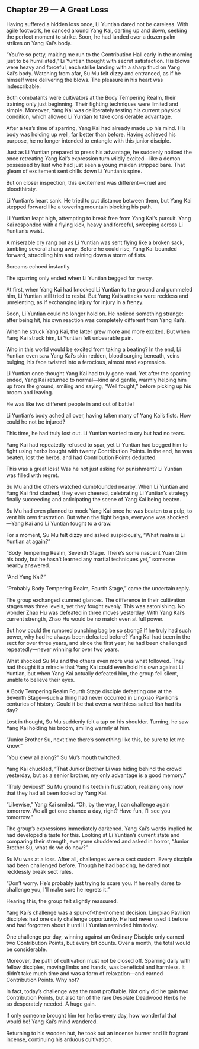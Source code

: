 ## Chapter 29 — A Great Loss

Having suffered a hidden loss once, Li Yuntian dared not be careless. With agile footwork, he danced around Yang Kai, darting up and down, seeking the perfect moment to strike. Soon, he had landed over a dozen palm strikes on Yang Kai’s body.

“You’re so petty, making me run to the Contribution Hall early in the morning just to be humiliated,” Li Yuntian thought with secret satisfaction. His blows were heavy and forceful, each strike landing with a sharp thud on Yang Kai’s body. Watching from afar, Su Mu felt dizzy and entranced, as if he himself were delivering the blows. The pleasure in his heart was indescribable.

Both combatants were cultivators at the Body Tempering Realm, their training only just beginning. Their fighting techniques were limited and simple. Moreover, Yang Kai was deliberately testing his current physical condition, which allowed Li Yuntian to take considerable advantage.

After a tea’s time of sparring, Yang Kai had already made up his mind. His body was holding up well, far better than before. Having achieved his purpose, he no longer intended to entangle with this junior disciple.

Just as Li Yuntian prepared to press his advantage, he suddenly noticed the once retreating Yang Kai’s expression turn wildly excited—like a demon possessed by lust who had just seen a young maiden stripped bare. That gleam of excitement sent chills down Li Yuntian’s spine.

But on closer inspection, this excitement was different—cruel and bloodthirsty.

Li Yuntian’s heart sank. He tried to put distance between them, but Yang Kai stepped forward like a towering mountain blocking his path.

Li Yuntian leapt high, attempting to break free from Yang Kai’s pursuit. Yang Kai responded with a flying kick, heavy and forceful, sweeping across Li Yuntian’s waist.

A miserable cry rang out as Li Yuntian was sent flying like a broken sack, tumbling several zhang away. Before he could rise, Yang Kai bounded forward, straddling him and raining down a storm of fists.

Screams echoed instantly.

The sparring only ended when Li Yuntian begged for mercy.

At first, when Yang Kai had knocked Li Yuntian to the ground and pummeled him, Li Yuntian still tried to resist. But Yang Kai’s attacks were reckless and unrelenting, as if exchanging injury for injury in a frenzy.

Soon, Li Yuntian could no longer hold on. He noticed something strange: after being hit, his own reaction was completely different from Yang Kai’s.

When he struck Yang Kai, the latter grew more and more excited. But when Yang Kai struck him, Li Yuntian felt unbearable pain.

Who in this world would be excited from taking a beating? In the end, Li Yuntian even saw Yang Kai’s skin redden, blood surging beneath, veins bulging, his face twisted into a ferocious, almost mad expression.

Li Yuntian once thought Yang Kai had truly gone mad. Yet after the sparring ended, Yang Kai returned to normal—kind and gentle, warmly helping him up from the ground, smiling and saying, “Well fought,” before picking up his broom and leaving.

He was like two different people in and out of battle!

Li Yuntian’s body ached all over, having taken many of Yang Kai’s fists. How could he not be injured?

This time, he had truly lost out. Li Yuntian wanted to cry but had no tears.

Yang Kai had repeatedly refused to spar, yet Li Yuntian had begged him to fight using herbs bought with twenty Contribution Points. In the end, he was beaten, lost the herbs, and had Contribution Points deducted.

This was a great loss! Was he not just asking for punishment? Li Yuntian was filled with regret.

Su Mu and the others watched dumbfounded nearby. When Li Yuntian and Yang Kai first clashed, they even cheered, celebrating Li Yuntian’s strategy finally succeeding and anticipating the scene of Yang Kai being beaten.

Su Mu had even planned to mock Yang Kai once he was beaten to a pulp, to vent his own frustration. But when the fight began, everyone was shocked—Yang Kai and Li Yuntian fought to a draw.

For a moment, Su Mu felt dizzy and asked suspiciously, “What realm is Li Yuntian at again?”

“Body Tempering Realm, Seventh Stage. There’s some nascent Yuan Qi in his body, but he hasn’t learned any martial techniques yet,” someone nearby answered.

“And Yang Kai?”

“Probably Body Tempering Realm, Fourth Stage,” came the uncertain reply.

The group exchanged stunned glances. The difference in their cultivation stages was three levels, yet they fought evenly. This was astonishing. No wonder Zhao Hu was defeated in three moves yesterday. With Yang Kai’s current strength, Zhao Hu would be no match even at full power.

But how could the rumored punching bag be so strong? If he truly had such power, why had he always been defeated before? Yang Kai had been in the sect for over three years, and since the first year, he had been challenged repeatedly—never winning for over two years.

What shocked Su Mu and the others even more was what followed. They had thought it a miracle that Yang Kai could even hold his own against Li Yuntian, but when Yang Kai actually defeated him, the group fell silent, unable to believe their eyes.

A Body Tempering Realm Fourth Stage disciple defeating one at the Seventh Stage—such a thing had never occurred in Lingxiao Pavilion’s centuries of history. Could it be that even a worthless salted fish had its day?

Lost in thought, Su Mu suddenly felt a tap on his shoulder. Turning, he saw Yang Kai holding his broom, smiling warmly at him.

“Junior Brother Su, next time there’s something like this, be sure to let me know.”

“You knew all along?” Su Mu’s mouth twitched.

Yang Kai chuckled, “That Junior Brother Li was hiding behind the crowd yesterday, but as a senior brother, my only advantage is a good memory.”

“Truly devious!” Su Mu ground his teeth in frustration, realizing only now that they had all been fooled by Yang Kai.

“Likewise,” Yang Kai smiled. “Oh, by the way, I can challenge again tomorrow. We all get one chance a day, right? Have fun, I’ll see you tomorrow.”

The group’s expressions immediately darkened. Yang Kai’s words implied he had developed a taste for this. Looking at Li Yuntian’s current state and comparing their strength, everyone shuddered and asked in horror, “Junior Brother Su, what do we do now?”

Su Mu was at a loss. After all, challenges were a sect custom. Every disciple had been challenged before. Though he had backing, he dared not recklessly break sect rules.

“Don’t worry. He’s probably just trying to scare you. If he really dares to challenge you, I’ll make sure he regrets it.”

Hearing this, the group felt slightly reassured.

Yang Kai’s challenge was a spur-of-the-moment decision. Lingxiao Pavilion disciples had one daily challenge opportunity. He had never used it before and had forgotten about it until Li Yuntian reminded him today.

One challenge per day, winning against an Ordinary Disciple only earned two Contribution Points, but every bit counts. Over a month, the total would be considerable.

Moreover, the path of cultivation must not be closed off. Sparring daily with fellow disciples, moving limbs and hands, was beneficial and harmless. It didn’t take much time and was a form of relaxation—and earned Contribution Points. Why not?

In fact, today’s challenge was the most profitable. Not only did he gain two Contribution Points, but also ten of the rare Desolate Deadwood Herbs he so desperately needed. A huge gain.

If only someone brought him ten herbs every day, how wonderful that would be! Yang Kai’s mind wandered.

Returning to his wooden hut, he took out an incense burner and lit fragrant incense, continuing his arduous cultivation.